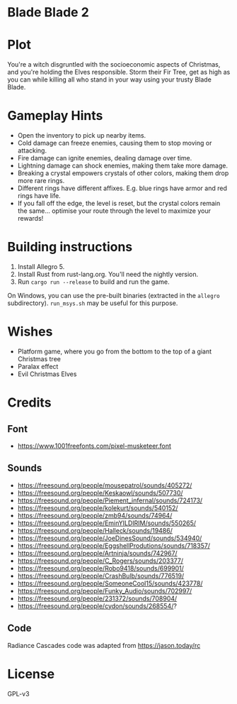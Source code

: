 # Blade Blade 2

# Plot

You're a witch disgruntled with the socioeconomic aspects of Christmas, and
you're holding the Elves responsible. Storm their Fir Tree, get as high as you
can while killing all who stand in your way using your trusty Blade Blade.

# Gameplay Hints

- Open the inventory to pick up nearby items.
- Cold damage can freeze enemies, causing them to stop moving or attacking.
- Fire damage can ignite enemies, dealing damage over time.
- Lightning damage can shock enemies, making them take more damage.
- Breaking a crystal empowers crystals of other colors, making them drop more rare rings.
- Different rings have different affixes. E.g. blue rings have armor and red rings have life.
- If you fall off the edge, the level is reset, but the crystal colors remain the
  same... optimise your route through the level to maximize your rewards!

# Building instructions

1. Install Allegro 5.
2. Install Rust from rust-lang.org. You'll need the nightly version.
3. Run `cargo run --release` to build and run the game.

On Windows, you can use the pre-built binaries (extracted in the `allegro`
subdirectory). `run_msys.sh` may be useful for this purpose.

# Wishes

- Platform game, where you go from the bottom to the top of a giant Christmas tree
- Paralax effect
- Evil Christmas Elves

# Credits

## Font

- https://www.1001freefonts.com/pixel-musketeer.font

## Sounds

- https://freesound.org/people/mousepatrol/sounds/405272/
- https://freesound.org/people/Keskaowl/sounds/507730/
- https://freesound.org/people/Piement_infernal/sounds/724173/
- https://freesound.org/people/kolekurt/sounds/540152/
- https://freesound.org/people/zmb94/sounds/74964/
- https://freesound.org/people/EminYILDIRIM/sounds/550265/
- https://freesound.org/people/Halleck/sounds/19486/
- https://freesound.org/people/JoeDinesSound/sounds/534940/
- https://freesound.org/people/EggshellProdutions/sounds/718357/
- https://freesound.org/people/Artninja/sounds/742967/
- https://freesound.org/people/C_Rogers/sounds/203377/
- https://freesound.org/people/Robo9418/sounds/699901/
- https://freesound.org/people/CrashBulb/sounds/776519/
- https://freesound.org/people/SomeoneCool15/sounds/423778/
- https://freesound.org/people/Funky_Audio/sounds/702997/
- https://freesound.org/people/231372/sounds/708904/
- https://freesound.org/people/cydon/sounds/268554/?

## Code

Radiance Cascades code was adapted from https://jason.today/rc

# License

GPL-v3

